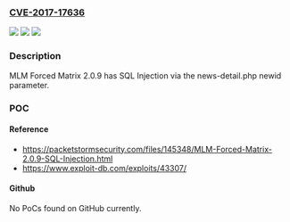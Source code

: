 ### [CVE-2017-17636](https://cve.mitre.org/cgi-bin/cvename.cgi?name=CVE-2017-17636)
![](https://img.shields.io/static/v1?label=Product&message=n%2Fa&color=blue)
![](https://img.shields.io/static/v1?label=Version&message=n%2Fa&color=blue)
![](https://img.shields.io/static/v1?label=Vulnerability&message=n%2Fa&color=brighgreen)

### Description

MLM Forced Matrix 2.0.9 has SQL Injection via the news-detail.php newid parameter.

### POC

#### Reference
- https://packetstormsecurity.com/files/145348/MLM-Forced-Matrix-2.0.9-SQL-Injection.html
- https://www.exploit-db.com/exploits/43307/

#### Github
No PoCs found on GitHub currently.

